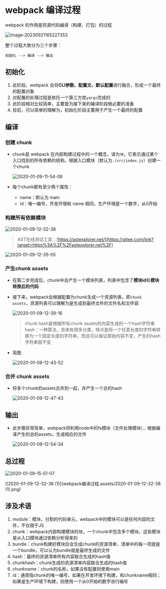 # webpack 编译过程

webpack 的作用是将源代码编译（构建、打包）的过程

![image-20230921165227353](webpack编译过程.assets/image-20230921165227353.png)

整个过程大致分为三个步骤：

~~~
初始化 --> 编译 --> 输出
~~~

## 初始化

1. 此阶段，webpack 会将**CLI参数、配置文、默认配置**进行融合，形成一个最终的配置对象
2. 对配置的处理过程是依托一个第三方库`yargs`完成的
3. 此阶段相对比较简单，主要是为接下来的编译阶段做必要的准备
4. 目前，可以简单的理解为，初始化阶段主要用于产生一个最终的配置

## 编译

### 创建 chunk

- chunk是 webpack 在内部构建过程中的一个概念，译为`块`，它表示通过某个入口找到的所有依赖的统称。根据入口模块（默认为`./src/index.js`）创建一个chunk

  ![2020-01-09-11-54-08](webpack编译过程.assets/2020-01-09-11-54-08.png)

- 每个chunk都有至少两个属性：

  - name：默认为 main
  - id：唯一编号，开发环境和 name 相同，生产环境是一个数字，从0开始

### 构建所有依赖模块

![2020-01-09-12-32-38](webpack编译过程.assets/2020-01-09-12-32-38.png)

> AST在线测试工具：[https://astexplorer.net/](https://gitee.com/link?target=https%3A%2F%2Fastexplorer.net%2F)

![2020-01-09-12-35-05](webpack编译过程.assets/2020-01-09-12-35-05.png)

### 产生chunk assets

- 在第二步完成后，chunk中会产生一个模块列表，列表中包含了**模块id**和**模块转换后的代码**

- 接下来，webpack会根据配置为chunk生成一个资源列表，即`chunk assets`，资源列表可以理解为是生成到最终文件的文件名和文件容

  ![2020-01-09-12-39-16](webpack编译过程.assets/2020-01-09-12-39-16.png)

  > chunk hash是根据所有chunk assets的内容生成的一个hash字符串 hash：一种算法，具体有很多分类，特点是将一个任意长度的字符串转换为一个固定长度的字符串，而且可以保证原始内容不变，产生的hash字符串就不变

- 简图

  ![2020-01-09-12-43-52](webpack编译过程.assets/2020-01-09-12-43-52.png)

### 合并 chunk assets

- 将多个chunk的assets合并到一起，并产生一个总的hash

  ![2020-01-09-12-47-43](webpack编译过程.assets/2020-01-09-12-47-43.png)

## 输出

- 此步骤非常简单，webpack将利用node中的fs模块（文件处理模块），根据编译产生的总的assets，生成相应的文件

  ![2020-01-09-12-54-34](webpack编译过程.assets/2020-01-09-12-54-34.png)

## 总过程

![2020-01-09-15-51-07](webpack编译过程.assets/2020-01-09-15-51-07.png)



![2020-01-09-12-32-38 (1)](webpack编译过程.assets/2020-01-09-12-32-38 (1).png)

## 涉及术语

1. module：模块，分割的代码单元，webpack中的模块可以是任何内容的文件，不仅限于JS
2. chunk：webpack内部构建模块的块，一个chunk中包含多个模块，这些模块是从入口模块通过依赖分析得来的
3. bundle：chunk构建好模块后会生成chunk的资源清单，清单中的每一项就是一个bundle，可以认为bundle就是最终生成的文件
4. hash：最终的资源清单所有内容联合生成的hash值
5. chunkhash：chunk生成的资源清单内容联合生成的hash值
6. chunkname：chunk的名称，如果没有配置则使用main
7. id：通常指chunk的唯一编号，如果在开发环境下构建，和chunkname相同；如果是生产环境下构建，则使用一个从0开始的数字进行编号